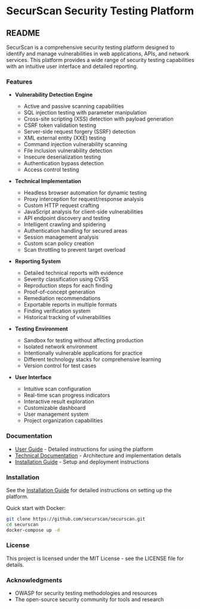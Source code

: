 # SecurScan Security Testing Platform

## README

SecurScan is a comprehensive security testing platform designed to identify and manage vulnerabilities in web applications, APIs, and network services. This platform provides a wide range of security testing capabilities with an intuitive user interface and detailed reporting.

### Features

- **Vulnerability Detection Engine**
  - Active and passive scanning capabilities
  - SQL injection testing with parameter manipulation
  - Cross-site scripting (XSS) detection with payload generation
  - CSRF token validation testing
  - Server-side request forgery (SSRF) detection
  - XML external entity (XXE) testing
  - Command injection vulnerability scanning
  - File inclusion vulnerability detection
  - Insecure deserialization testing
  - Authentication bypass detection
  - Access control testing

- **Technical Implementation**
  - Headless browser automation for dynamic testing
  - Proxy interception for request/response analysis
  - Custom HTTP request crafting
  - JavaScript analysis for client-side vulnerabilities
  - API endpoint discovery and testing
  - Intelligent crawling and spidering
  - Authentication handling for secured areas
  - Session management analysis
  - Custom scan policy creation
  - Scan throttling to prevent target overload

- **Reporting System**
  - Detailed technical reports with evidence
  - Severity classification using CVSS
  - Reproduction steps for each finding
  - Proof-of-concept generation
  - Remediation recommendations
  - Exportable reports in multiple formats
  - Finding verification system
  - Historical tracking of vulnerabilities

- **Testing Environment**
  - Sandbox for testing without affecting production
  - Isolated network environment
  - Intentionally vulnerable applications for practice
  - Different technology stacks for comprehensive learning
  - Version control for test cases

- **User Interface**
  - Intuitive scan configuration
  - Real-time scan progress indicators
  - Interactive result exploration
  - Customizable dashboard
  - User management system
  - Project organization capabilities

### Documentation

- [User Guide](docs/user_guide.md) - Detailed instructions for using the platform
- [Technical Documentation](docs/technical_documentation.md) - Architecture and implementation details
- [Installation Guide](docs/installation_guide.md) - Setup and deployment instructions

### Installation

See the [Installation Guide](docs/installation_guide.md) for detailed instructions on setting up the platform.

Quick start with Docker:

```bash
git clone https://github.com/securscan/securscan.git
cd securscan
docker-compose up -d
```

### License

This project is licensed under the MIT License - see the LICENSE file for details.

### Acknowledgments

- OWASP for security testing methodologies and resources
- The open-source security community for tools and research
